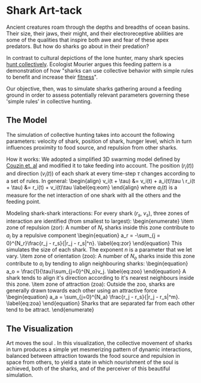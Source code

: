 
# Shark Art-tack

Ancient creatures roam through the depths and breadths of ocean basins. Their size, their jaws, their might, and their electroreceptive abilities are some of the qualities that inspire both awe and fear of these apex predators. But how do sharks go about in their predation?

In contrast to cultural depictions of the lone hunter, many shark species [hunt collectively](https://esajournals.onlinelibrary.wiley.com/doi/10.1002/ecy.3117). Ecologist Mourier argues this feeding pattern is a demonstration of how "sharks can use collective behavior with simple rules to benefit and increase their [fitness](https://www.psychologytoday.com/ca/blog/animal-minds/202006/the-sharks-hunt-in-packs#:~:text=It%20is%20the%20hunting%20grounds,The%20sharks%20hunt%20in%20packs.)". 

Our objective, then, was to simulate sharks gathering around a feeding ground in order to assess potentially relevant parameters governing these 'simple rules' in collective hunting. 


## The Model 

The simulation of collective hunting takes into account the following parameters: velocity of shark, position of shark, hunger level, which in turn influences proximity to food source, and repulsion from other sharks. 

How it works:
We adopted a simplified 3D swarming model defined by [Couzin et. al](https://pubmed.ncbi.nlm.nih.gov/12297066/) and modified it to take feeding into account.
The position ($r_i(t)$) and direction ($v_i(t)$) of each shark at every time-step $\tau$ changes according to a set of rules. 
In general:
\begin{align}
  v_i(t + \tau) &= v_i(t) + a_i(t)\tau \\
  r_i(t + \tau) &= r_i(t) + v_i(t)\tau
  \label{eq:eom}
\end{align}
where $a_i(t)$ is a measure for the net interaction of one shark with all the others and the feeding point.

Modeling shark-shark interactions:
For every shark ($r_s$, $v_s$), three zones of interaction are identified (from smallest to largest): 
\begin{enumerate}
  \item zone of repulsion (zor): A number of $N_r$ sharks inside this zone contribute to $a_i$ by a repulsive component
    \begin{equation}
      a_r = -\sum_{j = 0}^{N_r}\frac{r_j - r_s}{|r_j - r_s|^n}.
      \label{eq:zor}
    \end{equation}
    This simulates the size of each shark. The exponent $n$ is a parameter that we let vary.
  \item zone of orientation (zoo): A number of $N_o$ sharks inside this zone contribute to $a_i$ by tending to align neighbouring sharks:
    \begin{equation}
      a_o = \frac{1}{\tau}\sum_{j=0}^{N_o}v_j.
      \label{eq:zoo}
    \end{equation}
    A shark tends to align it's direction according to it's nearest neighbours inside this zone.
  \item zone of attraction (zoa): Outside the zoo, sharks are generally drawn towards each other using an attractive force
    \begin{equation}
      a_a = \sum_{j=0}^{N_a} \frac{r_j - r_s}{|r_j - r_s|^m}.
      \label{eq:zoa}
    \end{equation}
    Sharks that are separated far from each other tend to be attract.
\end{enumerate}


## The Visualization

Art moves the soul . In this visualization, the collective movement of sharks in turn produces a simple yet mesmerizing pattern of dynamic interactions, balanced between attraction towards the food source and repulsion in space from others, to yield a state in which nourishment of the soul is achieved, both of the sharks, and of the perceiver of this beautiful simulation. 
